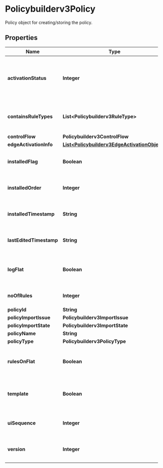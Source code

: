 

# Policybuilderv3Policy

Policy object for creating/storing the policy.

## Properties

| Name | Type | Description | Notes |
|------------ | ------------- | ------------- | -------------|
|**activationStatus** | **Integer** | activation_status identifier: 1001 -&gt; install with no issues, 1002-&gt; installed with issues, 1003 -&gt; not installed. |  [optional] |
|**containsRuleTypes** | **List&lt;Policybuilderv3RuleType&gt;** | Indicates different type of rule types contained by the policy. |  [optional] |
|**controlFlow** | **Policybuilderv3ControlFlow** |  |  [optional] |
|**edgeActivationInfo** | [**List&lt;Policybuilderv3EdgeActivationObject&gt;**](Policybuilderv3EdgeActivationObject.md) |  |  [optional] |
|**installedFlag** | **Boolean** | Flag to indicate whether policy is installed or not. |  [optional] |
|**installedOrder** | **Integer** | Variable to indicate the order of the installed policy. |  [optional] |
|**installedTimestamp** | **String** | Timestamp to indicate when the policy was installed. |  [optional] |
|**lastEditedTimestamp** | **String** | Timestamp to indicate when the policy was last edited. |  [optional] |
|**logFlat** | **Boolean** | Flag to indicate whether the policy has log flat enabled or not. |  [optional] |
|**noOfRules** | **Integer** | Indicates number of rules in the policy. |  [optional] |
|**policyId** | **String** | Policy Id. |  [optional] |
|**policyImportIssue** | **Policybuilderv3ImportIssue** |  |  [optional] |
|**policyImportState** | **Policybuilderv3ImportState** |  |  [optional] |
|**policyName** | **String** | Policy Name. |  [optional] |
|**policyType** | **Policybuilderv3PolicyType** |  |  [optional] |
|**rulesOnFlat** | **Boolean** | Flag to indicate whether the policy has rules on flat enabled or not. |  [optional] |
|**template** | **Boolean** | Flag to indicate whether the policy is a template policy or not. |  [optional] |
|**uiSequence** | **Integer** | Sequence in which the policy will be displayed in the UI. |  [optional] |
|**version** | **Integer** | Policy version for different versions of the policy. |  [optional] |



